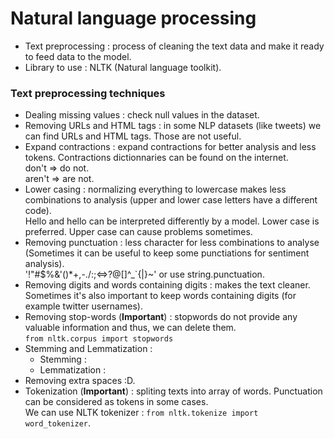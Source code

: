 # Natural language processing

- Text preprocessing : process of cleaning the text data and make it ready to feed data to the model.
- Library to use : NLTK (Natural language toolkit).

### Text preprocessing techniques
- Dealing missing values : check null values in the dataset.
- Removing URLs and HTML tags : in some NLP datasets (like tweets) we can find URLs and HTML tags. Those are not useful.
- Expand contractions : expand contractions for better analysis and less tokens. Contractions dictionnaries can be found on the internet.  
  don't => do not.  
  aren't => are not.
- Lower casing : normalizing everything to lowercase makes less combinations to analysis (upper and lower case letters have a different code).  
  Hello and hello can be interpreted differently by a model.
  Lower case is preferred. Upper case can cause problems sometimes.
- Removing punctuation : less character for less combinations to analyse (Sometimes it can be useful to keep some punctiations for sentiment analysis).  
  '!"#$%&'()*+,-./:;<=>?@\[\]^_`{|}~' or use string.punctuation.
- Removing digits and words containing digits : makes the text cleaner. Sometimes it's also important to keep words containing digits (for example twitter usernames).
- Removing stop-words (**Important**) : stopwords do not provide any valuable information and thus, we can delete them.  
  ``from nltk.corpus import stopwords``
- Stemming and Lemmatization :
  * Stemming : 
  * Lemmatization :
- Removing extra spaces :D.
- Tokenization (**Important**) : spliting texts into array of words. Punctuation can be considered as tokens in some cases.  
  We can use NLTK tokenizer : ``from nltk.tokenize import word_tokenizer``.




